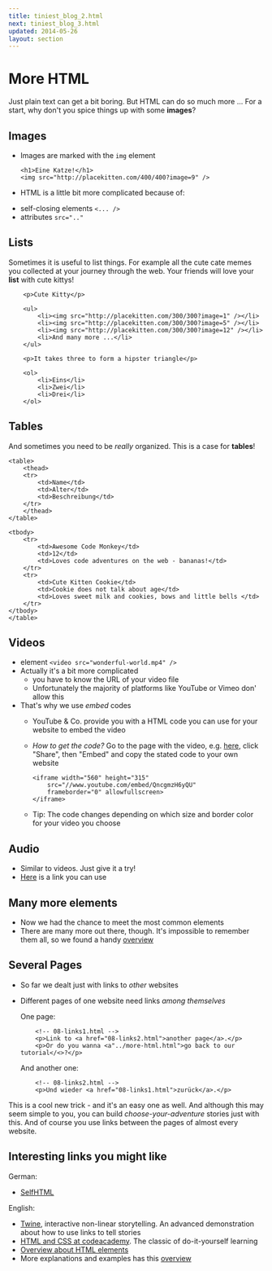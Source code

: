 ```yaml
---
title: tiniest_blog_2.html
next: tiniest_blog_3.html
updated: 2014-05-26
layout: section
---
```


# More HTML

Just plain text can get a bit boring. But HTML can do so much more ...
For a start, why don't you spice things up with some __images__?

## Images

* Images are marked with the `img` element

    ```
    <h1>Eine Katze!</h1>
    <img src="http://placekitten.com/400/400?image=9" />
    ```

*  HTML is a little bit more complicated because of:
  - self-closing elements  `<... />`
  - attributes `src=".."`

## Lists

Sometimes it is useful to list things. For example all the cute cate memes you collected at your journey through the web.
Your friends will love your __list__ with cute kittys!

```
    <p>Cute Kitty</p>
   
    <ul>
        <li><img src="http://placekitten.com/300/300?image=1" /></li>
        <li><img src="http://placekitten.com/300/300?image=5" /></li>
        <li><img src="http://placekitten.com/300/300?image=12" /></li>
        <li>And many more ...</li>
    </ul>
 
    <p>It takes three to form a hipster triangle</p>
    
    <ol>
        <li>Eins</li>
        <li>Zwei</li>
        <li>Drei</li>
    </ol>
```

## Tables

And sometimes you need to be *really* organized. This is a case for __tables__!

```
<table>
    <thead>
    <tr>
        <td>Name</td>
        <td>Alter</td>
        <td>Beschreibung</td>
    </tr>
    </thead>
</table>

<tbody>
    <tr>
        <td>Awesome Code Monkey</td>
        <td>12</td>
        <td>Loves code adventures on the web - bananas!</td>
    </tr>
    <tr>
        <td>Cute Kitten Cookie</td>
        <td>Cookie does not talk about age</td>
        <td>Loves sweet milk and cookies, bows and little bells </td>
    </tr>
</tbody>
</table>
```

## Videos

* element `<video src="wonderful-world.mp4" />`
* Actually it's a bit more complicated
    - you have to know the URL of your video file
    - Unfortunately the majority of platforms like YouTube or Vimeo don' allow this
* That's why we use *embed* codes
    - YouTube & Co. provide you with a HTML code you can use for your website to embed the video
    - *How to get the code?*
      Go to the page with the video, e.g. [here](https://www.youtube.com/watch?v=QncgmzH6yQU), click "Share", then             "Embed" and copy the stated code to your own website

        ```
        <iframe width="560" height="315"
            src="//www.youtube.com/embed/QncgmzH6yQU"
            frameborder="0" allowfullscreen>
        </iframe>
        ```
    
    - Tip: The code changes depending on which size and border color for your video you choose

## Audio

* Similar to videos. Just give it a try!
* [Here](https://soundcloud.com/mio_myo/sternwarte-observatory-ep-01) is a link you can use

## Many more elements

* Now we had the chance to meet the most common elements
* There are many more out there, though. It's impossible to remember them all, so we found a handy [overview](http://www.w3.org/TR/html-markup/elements.html)
 
## Several Pages

* So far we dealt just with links to *other* websites
* Different pages of one website need links *among themselves*

    One page:

    ```
        <!-- 08-links1.html -->
        <p>Link to <a href="08-links2.html">another page</a>.</p>
        <p>Or do you wanna <a"../more-html.html">go back to our tutorial</<>?</p>
    ```

    And another one:

    ```
        <!-- 08-links2.html -->
        <p>Und wieder <a href="08-links1.html">zurück</a>.</p>
    ```

This is a cool new trick - and it's an easy one as well. And although this may seem simple to you, you can build *choose-your-adventure* stories just with this. And of course you use links between the pages of almost every website.
    
## Interesting links you might like

German:
* [SelfHTML](http://wiki.selfhtml.org/wiki/Startseite)

English:
* [Twine](http://twinery.org/), interactive non-linear storytelling. An advanced demonstration about how to use links to tell stories
* [HTML and CSS at codeacademy](http://www.codecademy.com/tracks/web). The classic of do-it-yourself learning
* [Overview about HTML elements](http://www.w3.org/TR/html-markup/elements.html)
*  More explanations and examples has this [overview](https://developer.mozilla.org/en/docs/Web/HTML/Element)
    
    
    
    
    
    
    
    
